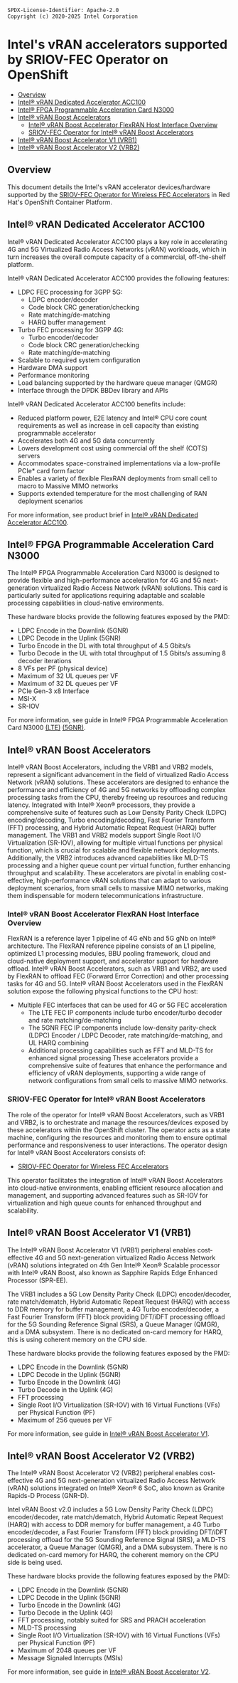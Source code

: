 ```text
SPDX-License-Identifier: Apache-2.0
Copyright (c) 2020-2025 Intel Corporation
```
<!-- omit in toc -->
# Intel's vRAN accelerators supported by SRIOV-FEC Operator on OpenShift

- [Overview](#overview)
- [Intel® vRAN Dedicated Accelerator ACC100](#intel-vran-dedicated-accelerator-acc100)
- [Intel® FPGA Programmable Acceleration Card N3000](#intel-fpga-programmable-acceleration-card-n3000)
- [Intel® vRAN Boost Accelerators](#intel-vran-boost-accelerators)
  - [Intel® vRAN Boost Accelerator FlexRAN Host Interface Overview](#intel-vran-boost-accelerator-flexran-host-interface-overview)
  - [SRIOV-FEC Operator for Intel® vRAN Boost Accelerators](#sriov-fec-operator-for-intel-vran-boost-accelerators)
- [Intel® vRAN Boost Accelerator V1 (VRB1)](#intel-vran-boost-accelerator-v1-vrb1)
- [Intel® vRAN Boost Accelerator V2 (VRB2)](#intel-vran-boost-accelerator-v2-vrb2)

## Overview

This document details the Intel's vRAN accelerator devices/hardware supported by the [SRIOV-FEC Operator for Wireless FEC Accelerators](https://github.com/intel/sriov-fec-operator/blob/master/spec/openshift-sriov-fec-operator.md) in Red Hat's OpenShift Container Platform.

## Intel® vRAN Dedicated Accelerator ACC100

Intel® vRAN Dedicated Accelerator ACC100 plays a key role in accelerating 4G and 5G Virtualized Radio Access Networks (vRAN) workloads, which in turn increases the overall compute capacity of a commercial, off-the-shelf platform.

Intel® vRAN Dedicated Accelerator ACC100 provides the following features:

- LDPC FEC processing for 3GPP 5G:
  - LDPC encoder/decoder
  - Code block CRC generation/checking
  - Rate matching/de-matching
  - HARQ buffer management
- Turbo FEC processing for 3GPP 4G:
  - Turbo encoder/decoder
  - Code block CRC generation/checking
  - Rate matching/de-matching
- Scalable to required system configuration
- Hardware DMA support
- Performance monitoring
- Load balancing supported by the hardware queue manager (QMGR)
- Interface through the DPDK BBDev library and APIs

Intel® vRAN Dedicated Accelerator ACC100 benefits include:
- Reduced platform power, E2E latency and Intel® CPU core count requirements as well as increase in cell capacity than existing programmable accelerator
- Accelerates both 4G and 5G data concurrently
- Lowers development cost using commercial off the shelf (COTS) servers
- Accommodates space-constrained implementations via a low-profile PCIe* card form factor
- Enables a variety of flexible FlexRAN deployments from small cell to macro to Massive
MIMO networks
- Supports extended temperature for the most challenging of RAN deployment scenarios

For more information, see product brief in [Intel® vRAN Dedicated Accelerator ACC100](https://builders.intel.com/docs/networkbuilders/intel-vran-dedicated-accelerator-acc100-product-brief.pdf).

## Intel® FPGA Programmable Acceleration Card N3000

The Intel® FPGA Programmable Acceleration Card N3000 is designed to provide flexible and high-performance acceleration for 4G and 5G next-generation virtualized Radio Access Network (vRAN) solutions. This card is particularly suited for applications requiring adaptable and scalable processing capabilities in cloud-native environments.

These hardware blocks provide the following features exposed by the PMD:

- LDPC Encode in the Downlink (5GNR)
- LDPC Decode in the Uplink (5GNR)
- Turbo Encode in the DL with total throughput of 4.5 Gbits/s
- Turbo Decode in the UL with total throughput of 1.5 Gbits/s assuming 8 decoder iterations
- 8 VFs per PF (physical device)
- Maximum of 32 UL queues per VF
- Maximum of 32 DL queues per VF
- PCIe Gen-3 x8 Interface
- MSI-X
- SR-IOV

For more information, see guide in Intel® FPGA Programmable Acceleration Card N3000 [(LTE)](https://doc.dpdk.org/guides/bbdevs/fpga_lte_fec.html) [(5GNR)](https://doc.dpdk.org/guides/bbdevs/fpga_5gnr_fec.html).

## Intel® vRAN Boost Accelerators
Intel® vRAN Boost Accelerators, including the VRB1 and VRB2 models, represent a significant advancement in the field of virtualized Radio Access Network (vRAN) solutions. These accelerators are designed to enhance the performance and efficiency of 4G and 5G networks by offloading complex processing tasks from the CPU, thereby freeing up resources and reducing latency. Integrated with Intel® Xeon® processors, they provide a comprehensive suite of features such as Low Density Parity Check (LDPC) encoding/decoding, Turbo encoding/decoding, Fast Fourier Transform (FFT) processing, and Hybrid Automatic Repeat Request (HARQ) buffer management. The VRB1 and VRB2 models support Single Root I/O Virtualization (SR-IOV), allowing for multiple virtual functions per physical function, which is crucial for scalable and flexible network deployments. Additionally, the VRB2 introduces advanced capabilities like MLD-TS processing and a higher queue count per virtual function, further enhancing throughput and scalability. These accelerators are pivotal in enabling cost-effective, high-performance vRAN solutions that can adapt to various deployment scenarios, from small cells to massive MIMO networks, making them indispensable for modern telecommunications infrastructure.

### Intel® vRAN Boost Accelerator FlexRAN Host Interface Overview

FlexRAN is a reference layer 1 pipeline of 4G eNb and 5G gNb on Intel® architecture. The FlexRAN reference pipeline consists of an L1 pipeline, optimized L1 processing modules, BBU pooling framework, cloud and cloud-native deployment support, and accelerator support for hardware offload. Intel® vRAN Boost Accelerators, such as VRB1 and VRB2, are used by FlexRAN to offload FEC (Forward Error Correction) and other processing tasks for 4G and 5G.
Intel® vRAN Boost Accelerators used in the FlexRAN solution expose the following physical functions to the CPU host:
- Multiple FEC interfaces that can be used for 4G or 5G FEC acceleration
  - The LTE FEC IP components include turbo encoder/turbo decoder and rate matching/de-matching
  - The 5GNR FEC IP components include low-density parity-check (LDPC) Encoder / LDPC Decoder, rate matching/de-matching, and UL HARQ combining
  - Additional processing capabilities such as FFT and MLD-TS for enhanced signal processing
These accelerators provide a comprehensive suite of features that enhance the performance and efficiency of vRAN deployments, supporting a wide range of network configurations from small cells to massive MIMO networks.

### SRIOV-FEC Operator for Intel® vRAN Boost Accelerators

The role of the operator for Intel® vRAN Boost Accelerators, such as VRB1 and VRB2, is to orchestrate and manage the resources/devices exposed by these accelerators within the OpenShift cluster. The operator acts as a state machine, configuring the resources and monitoring them to ensure optimal performance and responsiveness to user interactions.
The operator design for Intel® vRAN Boost Accelerators consists of:

* [SRIOV-FEC Operator for Wireless FEC Accelerators](https://github.com/intel/sriov-fec-operator/blob/master/spec/sriov-fec-operator.md)

This operator facilitates the integration of Intel® vRAN Boost Accelerators into cloud-native environments, enabling efficient resource allocation and management, and supporting advanced features such as SR-IOV for virtualization and high queue counts for enhanced throughput and scalability.

## Intel® vRAN Boost Accelerator V1 (VRB1)

The Intel® vRAN Boost Accelerator V1 (VRB1) peripheral enables cost-effective 4G and 5G next-generation virtualized Radio Access Network (vRAN) solutions integrated on 4th Gen Intel® Xeon® Scalable processor with Intel® vRAN Boost, also known as Sapphire Rapids Edge Enhanced Processor (SPR-EE).

The VRB1 includes a 5G Low Density Parity Check (LDPC) encoder/decoder, rate match/dematch, Hybrid Automatic Repeat Request (HARQ) with access to DDR memory for buffer management, a 4G Turbo encoder/decoder, a Fast Fourier Transform (FFT) block providing DFT/iDFT processing offload for the 5G Sounding Reference Signal (SRS), a Queue Manager (QMGR), and a DMA subsystem. There is no dedicated on-card memory for HARQ, this is using coherent memory on the CPU side.

These hardware blocks provide the following features exposed by the PMD:

- LDPC Encode in the Downlink (5GNR)
- LDPC Decode in the Uplink (5GNR)
- Turbo Encode in the Downlink (4G)
- Turbo Decode in the Uplink (4G)
- FFT processing
- Single Root I/O Virtualization (SR-IOV) with 16 Virtual Functions (VFs) per Physical Function (PF)
- Maximum of 256 queues per VF

For more information, see guide in [Intel® vRAN Boost Accelerator V1](https://www.intel.com/content/dam/www/central-libraries/us/en/documents/2023-02/4th-gen-xeon-scalable-vran-product-brief-final.pdf).

## Intel® vRAN Boost Accelerator V2 (VRB2)

The Intel® vRAN Boost Accelerator V2 (VRB2) peripheral enables cost-effective 4G and 5G next-generation virtualized Radio Access Network (vRAN) solutions integrated on Intel® Xeon® 6 SoC, also known as Granite Rapids-D Process (GNR-D).

Intel vRAN Boost v2.0 includes a 5G Low Density Parity Check (LDPC) encoder/decoder, rate match/dematch, Hybrid Automatic Repeat Request (HARQ) with access to DDR memory for buffer management, a 4G Turbo encoder/decoder, a Fast Fourier Transform (FFT) block providing DFT/iDFT processing offload for the 5G Sounding Reference Signal (SRS), a MLD-TS accelerator, a Queue Manager (QMGR), and a DMA subsystem. There is no dedicated on-card memory for HARQ, the coherent memory on the CPU side is being used.

These hardware blocks provide the following features exposed by the PMD:

- LDPC Encode in the Downlink (5GNR)
- LDPC Decode in the Uplink (5GNR)
- Turbo Encode in the Downlink (4G)
- Turbo Decode in the Uplink (4G)
- FFT processing, notably suited for SRS and PRACH acceleration
- MLD-TS processing
- Single Root I/O Virtualization (SR-IOV) with 16 Virtual Functions (VFs) per Physical Function (PF)
- Maximum of 2048 queues per VF
- Message Signaled Interrupts (MSIs)

For more information, see guide in [Intel® vRAN Boost Accelerator V2](https://www.intel.com/content/dam/www/central-libraries/us/en/documents/2025-02/vran-xeon6-soc-p-cores-solution-brief-final.pdf).